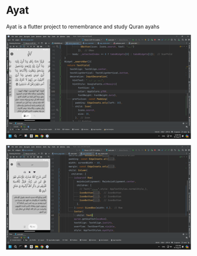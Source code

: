 # Ayat
Ayat is a flutter project to remembrance and study Quran ayahs

![Alt text](examples/Screenshot1.png)

![Alt text](examples/Screenshot2.png)